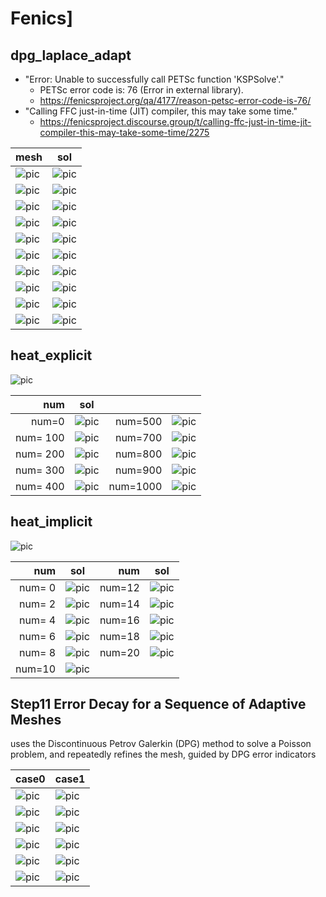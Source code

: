 # Fenics]

## dpg_laplace_adapt

- "Error:   Unable to successfully call PETSc function 'KSPSolve'."
  - PETSc error code is: 76 (Error in external library).
  - <https://fenicsproject.org/qa/4177/reason-petsc-error-code-is-76/>
- "Calling FFC just-in-time (JIT) compiler, this may take some time."
  - <https://fenicsproject.discourse.group/t/calling-ffc-just-in-time-jit-compiler-this-may-take-some-time/2275>

| mesh                                  | sol                                |
| ------------------------------------- | ---------------------------------- |
| ![pic](./dpg_laplace_adapt/msh.png)   | ![pic](./dpg_laplace_adapt/u.png)  |
| ![pic](./dpg_laplace_adapt/mesh0.png) | ![pic](./dpg_laplace_adapt/u0.png) |
| ![pic](./dpg_laplace_adapt/mesh1.png) | ![pic](./dpg_laplace_adapt/u1.png) |
| ![pic](./dpg_laplace_adapt/mesh2.png) | ![pic](./dpg_laplace_adapt/u2.png) |
| ![pic](./dpg_laplace_adapt/mesh3.png) | ![pic](./dpg_laplace_adapt/u3.png) |
| ![pic](./dpg_laplace_adapt/mesh4.png) | ![pic](./dpg_laplace_adapt/u4.png) |
| ![pic](./dpg_laplace_adapt/mesh5.png) | ![pic](./dpg_laplace_adapt/u5.png) |
| ![pic](./dpg_laplace_adapt/mesh6.png) | ![pic](./dpg_laplace_adapt/u6.png) |
| ![pic](./dpg_laplace_adapt/mesh7.png) | ![pic](./dpg_laplace_adapt/u7.png) |
| ![pic](./dpg_laplace_adapt/mesh8.png) | ![pic](./dpg_laplace_adapt/u8.png) |

## heat_explicit

![pic](./heat_explicit/heat_explicit_mesh.png)

|      num | sol                                                     |          |                                                         |
| -------: | ------------------------------------------------------- | -------: | ------------------------------------------------------- |
|    num=0 | ![pic](./heat_explicit/heat_explicit_solution_0.png)    |  num=500 | ![pic](./heat_explicit/heat_explicit_solution_500.png)  |
| num= 100 | ![pic](./heat_explicit/heat_explicit_solution_100.png)  |  num=700 | ![pic](./heat_explicit/heat_explicit_solution_700.png)  |
| num= 200 | ![pic](./heat_explicit/heat_explicit_solution_200.png)  |  num=800 | ![pic](./heat_explicit/heat_explicit_solution_800.png)  |
| num= 300 | ![pic](./heat_explicit/heat_explicit_solution_300.png)  |  num=900 | ![pic](./heat_explicit/heat_explicit_solution_900.png)  |
| num= 400 | ![pic](./heat_explicit/heat_explicit_solution_400.png ) | num=1000 | ![pic](./heat_explicit/heat_explicit_solution_1000.png) |

## heat_implicit

![pic](./heat_implicit/heat_implicit_mesh.png)

|    num | sol                                                   |    num | sol                                                   |
| -----: | ----------------------------------------------------- | -----: | ----------------------------------------------------- |
| num= 0 | ![pic](./heat_implicit/heat_implicit_solution_0.png)  | num=12 | ![pic](./heat_implicit/heat_implicit_solution_12.png) |
| num= 2 | ![pic](./heat_implicit/heat_implicit_solution_2.png)  | num=14 | ![pic](./heat_implicit/heat_implicit_solution_14.png) |
| num= 4 | ![pic](./heat_implicit/heat_implicit_solution_4.png)  | num=16 | ![pic](./heat_implicit/heat_implicit_solution_16.png) |
| num= 6 | ![pic](./heat_implicit/heat_implicit_solution_6.png)  | num=18 | ![pic](./heat_implicit/heat_implicit_solution_18.png) |
| num= 8 | ![pic](./heat_implicit/heat_implicit_solution_8.png)  | num=20 | ![pic](./heat_implicit/heat_implicit_solution_20.png) |
| num=10 | ![pic](./heat_implicit/heat_implicit_solution_10.png) |

## Step11 Error Decay for a Sequence of Adaptive Meshes

uses the Discontinuous Petrov Galerkin (DPG) method
to solve a Poisson problem, and repeatedly refines the mesh, guided by DPG error indicators

| case0                                         | case1                                         |
| --------------------------------------------- | --------------------------------------------- |
| ![pic](./step11/step11_error_decay_case0.png) | ![pic](./step11/step11_error_decay_case1.png) |
| ![pic](./step11/step11_case0_mesh_level0.png) | ![pic](./step11/step11_case1_mesh_level0.png) |
| ![pic](./step11/step11_case0_mesh_level1.png) | ![pic](./step11/step11_case1_mesh_level1.png) |
| ![pic](./step11/step11_case0_mesh_level2.png) | ![pic](./step11/step11_case1_mesh_level2.png) |
| ![pic](./step11/step11_case0_mesh_level3.png) | ![pic](./step11/step11_case1_mesh_level3.png) |
| ![pic](./step11/step11_case0_mesh_level4.png) | ![pic](./step11/step11_case1_mesh_level4.png) |
